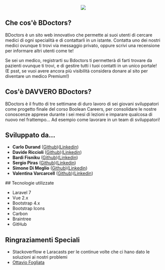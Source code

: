 <p align="center"><img src="img/bdoctors-screenshot.png" width=""></p>

## Che cos'è BDoctors?

BDoctors è un sito web innovativo che permette ai suoi utenti di cercare medici di ogni specialità
e di contattarli in un istante. Contatta uno dei nostri medici ovunque ti trovi via messaggio privato, oppure scrivi una
recensione per informare altri utenti come te!

Se sei un medico, registrarti su Bdoctors ti permetterà di farti trovare da pazienti ovunque ti trovi,
e di gestire tutti i tuoi contatti in un unico portale!
(E psst, se vuoi avere ancora più visibilità considera donare al sito per diventare un medico Premium!)

## Cos'è DAVVERO BDoctors?

BDoctors è il frutto di tre settimane di duro lavoro di sei giovani sviluppatori come progetto finale del corso Boolean
Careers, per consolidare le nostre conoscenze apprese durante i sei mesi di lezioni e imparare qualcosa di nuovo nel frattempo...
Ad esempio come lavorare in un team di sviluppatori!

## Sviluppato da...

<ul>
    <li><b>Carlo Durand</b> (<a href="https://github.com/CarloD39">Github</a>)(<a href="https://www.linkedin.com/in/carlo-durand-b770a3222/">Linkedin</a>)</li>
    <li><b>Davide Riccioli</b> (<a href="https://github.com/Driccioli">Github</a>)(<a href="https://www.linkedin.com/in/davide-riccioli-40a39a1b7/">Linkedin</a>)</li>
    <li><b>Bardi Fisniku</b> (<a href="https://github.com/Fisny">Github</a>)(<a href="https://www.linkedin.com/in/bardi-fisniku-311aa2165/">Linkedin</a>)</li>
    <li><b>Sergio Piras</b> (<a href="https://github.com/Sergiod3x">Github</a>)(<a href="https://www.linkedin.com/in/sergio-piras-2466ab222/">Linkedin</a>)</li>
    <li><b>Simone Di Meglio</b> (<a href="https://github.com/simonedimeglio">Github</a>)(<a href="https://www.linkedin.com/in/simonedimeglio/">Linkedin</a>)</li>
    <li><b>Valentina Varcarcell</b> (<a href="https://github.com/vvalcarcell">Github</a>)(<a href="https://www.linkedin.com/in/valentina-federica-valcarcell-palma/">Linkedin</a>)</li>
</ul>
## Tecnologie utilizzate

<ul>
    <li>Laravel 7</li>
    <li>Vue 2.x</li>
    <li>Bootstrap 4.x</li>
    <li>Bootstrap Icons</li>
    <li>Carbon</li>
    <li>Braintree</li>
    <li>GitHub</li>
</ul>

## Ringraziamenti Speciali

<ul>
    <li>Stackoverflow e Laracasts per le continue volte che ci hano dato le soluzioni ai nostri problemi</li>
    <li><a href="https://github.com/ott-fogliata">Ottavio Fogliata</a></li>
</ul>


